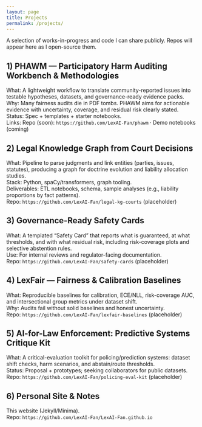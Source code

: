 ```yaml
---
layout: page
title: Projects
permalink: /projects/
---
```


A selection of works-in-progress and code I can share publicly. Repos will appear here as I open-source them.

## 1) PHAWM — Participatory Harm Auditing Workbench & Methodologies
What: A lightweight workflow to translate community-reported issues into testable hypotheses, datasets, and governance-ready evidence packs.  
Why: Many fairness audits die in PDF tombs. PHAWM aims for actionable evidence with uncertainty, coverage, and residual risk clearly stated.  
Status: Spec + templates + starter notebooks.  
Links: Repo (soon): `https://github.com/LexAI-Fan/phawm` · Demo notebooks (coming)

## 2) Legal Knowledge Graph from Court Decisions
What: Pipeline to parse judgments and link entities (parties, issues, statutes), producing a graph for doctrine evolution and liability allocation studies.  
Stack: Python, spaCy/transformers, graph tooling.  
Deliverables: ETL notebooks, schema, sample analyses (e.g., liability proportions by fact patterns).  
Repo: `https://github.com/LexAI-Fan/legal-kg-courts` (placeholder)

## 3) Governance-Ready Safety Cards
What: A templated “Safety Card” that reports what is guaranteed, at what thresholds, and with what residual risk, including risk-coverage plots and selective abstention rules.  
Use: For internal reviews and regulator-facing documentation.  
Repo: `https://github.com/LexAI-Fan/safety-cards` (placeholder)

## 4) LexFair — Fairness & Calibration Baselines
What: Reproducible baselines for calibration, ECE/NLL, risk-coverage AUC, and intersectional group metrics under dataset shift.  
Why: Audits fail without solid baselines and honest uncertainty.  
Repo: `https://github.com/LexAI-Fan/lexfair-baselines` (placeholder)

## 5) AI-for-Law Enforcement: Predictive Systems Critique Kit
What: A critical-evaluation toolkit for policing/prediction systems: dataset shift checks, harm scenarios, and abstain/route thresholds.  
Status: Proposal + prototypes; seeking collaborators for public datasets.  
Repo: `https://github.com/LexAI-Fan/policing-eval-kit` (placeholder)

## 6) Personal Site & Notes
This website (Jekyll/Minima).  
Repo: `https://github.com/LexAI-Fan/LexAI-Fan.github.io`
